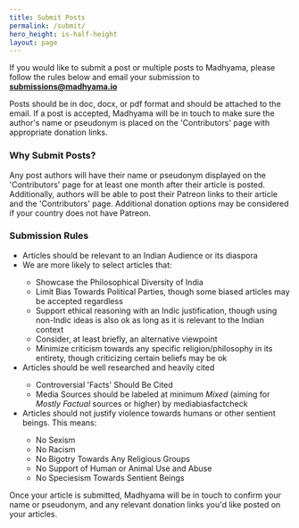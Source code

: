 ```yaml
---
title: Submit Posts
permalink: /submit/
hero_height: is-half-height
layout: page
---
```


If you would like to submit a post or multiple posts to Madhyama, please follow the rules below and email your submission to **submissions@madhyama.io**

Posts should be in doc, docx, or pdf format and should be attached to the email. If a post is accepted, Madhyama will be in touch to make sure the author's name or pseudonym is placed on the 'Contributors' page with appropriate donation links. 

<h3> Why Submit Posts? </h3>

Any post authors will have their name or pseudonym displayed on the 'Contributors' page for at least one month after their article is posted. Additionally, authors will be able to post their Patreon links to their article and the 'Contributors' page. Additional donation options may be considered if your country does not have Patreon.

<h3> Submission Rules </h3>

<ul>
<li> Articles should be relevant to an Indian Audience or its diaspora </li>
<li> We are more likely to select articles that: </li>
<ul> 
    <li> Showcase the Philosophical Diversity of India </li>
    <li> Limit Bias Towards Political Parties, though some biased articles may be accepted regardless </li>
    <li> Support ethical reasoning with an Indic justification, though using non-Indic ideas is also ok as long as it is relevant to the Indian context </li>
    <li> Consider, at least briefly, an alternative viewpoint </li>
    <li> Minimize criticism towards any specific religion/philosophy in its entirety, though criticizing certain beliefs may be ok </li>
</ul>
<li> Articles should be well researched and heavily cited </li>
    <ul> 
        <li> Controversial 'Facts' Should Be Cited </li>
        <li> Media Sources  should be labeled at minimum <i> Mixed </i> (aiming for <i> Mostly Factual </i> sources or higher) by mediabiasfactcheck </li>
    </ul>
<li> Articles should not justify violence towards humans or other sentient beings. This means: </li>
<ul>
    <li> No Sexism </li>
    <li> No Racism </li>
    <li> No Bigotry Towards Any Religious Groups </li>
    <li> No Support of Human or Animal Use and Abuse </li>
    <li> No Speciesism Towards Sentient Beings </li>
</ul>
</ul>

Once your article is submitted, Madhyama will be in touch to confirm your name or pseudonym, and any relevant donation links you'd like posted on your articles. 